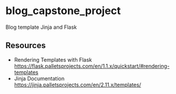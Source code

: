 # blog_capstone_project
 Blog template Jinja and Flask 

## Resources
- Rendering Templates with Flask
https://flask.palletsprojects.com/en/1.1.x/quickstart/#rendering-templates
- Jinja Documentation
https://jinja.palletsprojects.com/en/2.11.x/templates/